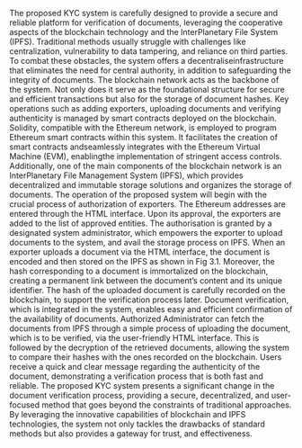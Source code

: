 The proposed KYC system is carefully designed to provide a secure and reliable platform for verification of documents, leveraging the cooperative aspects of the blockchain technology and the InterPlanetary File System (IPFS). Traditional methods usually struggle with challenges like centralization, vulnerability to data tampering, and reliance on third parties. To combat these obstacles, the system offers a decentraliseinfrastructure that eliminates the need for central authority, in addition to safeguarding the integrity of documents.
The blockchain network acts as the backbone of the system. Not only does it serve as the foundational structure for secure and efficient transactions but also for the storage of document hashes. Key operations such as adding exporters, uploading documents and verifying authenticity is managed by smart contracts deployed on the blockchain. Solidity, compatible with the Ethereum network, is employed to program Ethereum smart contracts within this system. It facilitates the creation of smart contracts andseamlessly integrates with the Ethereum Virtual Machine (EVM), enablingthe implementation of stringent access controls.
Additionally, one of the main components of the blockchain network is an InterPlanetary File Management System (IPFS), which provides decentralized and immutable storage solutions and organizes the storage of documents. The operation of the proposed system will begin with the crucial process of authorization of exporters. The Ethereum addresses are entered through the HTML interface. Upon its approval, the exporters are added to the list of approved entities. The authorisation is granted by a designated system administrator, which empowers the exporter to upload documents to the system, and avail the storage process on IPFS. When an exporter uploads a document via the HTML interface, the document is encoded and then stored on the IPFS as shown in Fig 3.1. Moreover, the hash corresponding to a document is immortalized on the blockchain, creating a permanent link between the document’s content and its unique identifier. The hash of the uploaded document is carefully recorded on the blockchain, to support the verification process later. Document verification, which is integrated in the system, enables easy and efficient confirmation of the availability of documents. Authorized Administrator can fetch the documents from IPFS through a simple process of uploading the document, which is to be verified, via the user-friendly HTML interface. This is followed by the decryption of the retrieved documents, allowing the system to compare their hashes with the ones recorded on the blockchain. Users receive a quick and clear message regarding the authenticity of the document, demonstrating a verification process that is both fast and reliable.
The proposed KYC system presents a significant change in the document verification process, providing a secure, decentralized, and user-focused method that goes beyond the constraints of traditional approaches. By leveraging the innovative capabilities of blockchain and IPFS technologies, the system not only tackles the drawbacks of standard methods but also provides a gateway for trust, and effectiveness.
